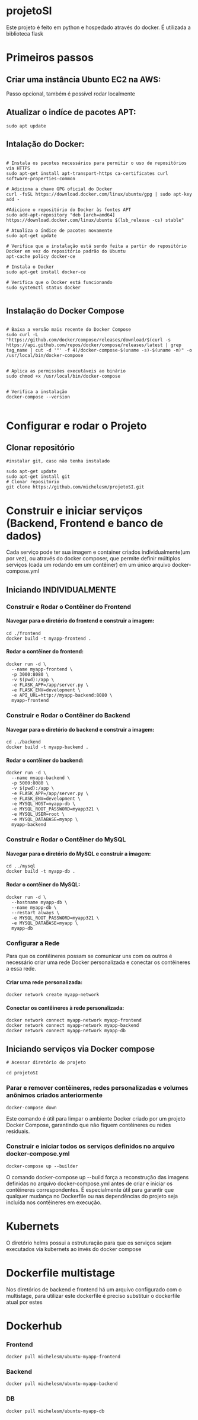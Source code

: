 # projetoSI
Este projeto é feito em python e hospedado através do docker. É utilizada a biblioteca flask

# Primeiros passos

## Criar uma instância Ubunto EC2 na AWS: 

Passo opcional, também é possível rodar localmente

## Atualizar o indíce de pacotes APT:

```shell
sudo apt update
```

## Intalação do Docker:

```shell

# Instala os pacotes necessários para permitir o uso de repositórios via HTTPS
sudo apt-get install apt-transport-https ca-certificates curl software-properties-common

# Adiciona a chave GPG oficial do Docker
curl -fsSL https://download.docker.com/linux/ubuntu/gpg | sudo apt-key add -

#Adicione o repositório do Docker às fontes APT
sudo add-apt-repository "deb [arch=amd64] https://download.docker.com/linux/ubuntu $(lsb_release -cs) stable"

# Atualiza o índice de pacotes novamente
sudo apt-get update

# Verifica que a instalação está sendo feita a partir do repositório Docker em vez do repositório padrão do Ubuntu
apt-cache policy docker-ce 

# Instala o Docker
sudo apt-get install docker-ce 

# Verifica que o Docker está funcionando
sudo systemctl status docker 


```


## Instalação do Docker Compose

```shell

# Baixa a versão mais recente do Docker Compose
sudo curl -L "https://github.com/docker/compose/releases/download/$(curl -s https://api.github.com/repos/docker/compose/releases/latest | grep tag_name | cut -d '"' -f 4)/docker-compose-$(uname -s)-$(uname -m)" -o /usr/local/bin/docker-compose


# Aplica as permissões executáveis ao binário
sudo chmod +x /usr/local/bin/docker-compose


# Verifica a instalação
docker-compose --version


```

# Configurar e rodar o Projeto

## Clonar repositório

```shell
#instalar git, caso não tenha instalado

sudo apt-get update 
sudo apt-get install git
# Clonar repositório
git clone https://github.com/michelesm/projetoSI.git

```


# Construir e iniciar serviços (Backend, Frontend e banco de dados) 

Cada serviço pode ter sua imagem e container criados individualmente(um por vez), ou através do docker composer, que permite definir múltiplos serviços (cada um rodando em um contêiner) em um único arquivo docker-compose.yml

## Iniciando INDIVIDUALMENTE

### Construir e Rodar o Contêiner do Frontend

#### Navegar para o diretório do frontend e construir a imagem:

```shell
cd ./frontend
docker build -t myapp-frontend .
```

#### Rodar o contêiner do frontend:

```shell
docker run -d \
  --name myapp-frontend \
  -p 3000:8080 \
  -v $(pwd):/app \
  -e FLASK_APP=/app/server.py \
  -e FLASK_ENV=development \
  -e API_URL=http://myapp-backend:8080 \
  myapp-frontend
```

### Construir e Rodar o Contêiner do Backend

#### Navegar para o diretório do backend e construir a imagem:
```shell
cd ../backend
docker build -t myapp-backend .
```

#### Rodar o contêiner do backend:
```shell
docker run -d \
  --name myapp-backend \
  -p 5000:8080 \
  -v $(pwd):/app \
  -e FLASK_APP=/app/server.py \
  -e FLASK_ENV=development \
  -e MYSQL_HOST=myapp-db \
  -e MYSQL_ROOT_PASSWORD=myapp321 \
  -e MYSQL_USER=root \
  -e MYSQL_DATABASE=myapp \
  myapp-backend
```

### Construir e Rodar o Contêiner do MySQL

#### Navegar para o diretório do MySQL e construir a imagem:
```shell
cd ../mysql
docker build -t myapp-db .
```

#### Rodar o contêiner do MySQL:
```shell
docker run -d \
  --hostname myapp-db \
  --name myapp-db \
  --restart always \
  -e MYSQL_ROOT_PASSWORD=myapp321 \
  -e MYSQL_DATABASE=myapp \
  myapp-db
```

### Configurar a Rede

Para que os contêineres possam se comunicar uns com os outros é necessário criar uma rede Docker personalizada e conectar os contêineres a essa rede.

#### Criar uma rede personalizada:
```shell
docker network create myapp-network
```

#### Conectar os contêineres à rede personalizada:
```shell
docker network connect myapp-network myapp-frontend
docker network connect myapp-network myapp-backend
docker network connect myapp-network myapp-db
```


## Iniciando serviços via Docker compose

```shell
# Acessar diretório do projeto

cd projetoSI 

```

### Parar e remover contêineres, redes personalizadas e volumes anônimos criados anteriormente

```shell
docker-compose down
```
Este comando é útil para limpar o ambiente Docker criado por um projeto Docker Compose, garantindo que não fiquem contêineres ou redes residuais.

### Construir e iniciar todos os serviços definidos no arquivo docker-compose.yml


```shell
docker-compose up --builder
```

O comando docker-compose up --build força a reconstrução das imagens definidas no arquivo docker-compose.yml antes de criar e iniciar os contêineres correspondentes. É especialmente útil para garantir que qualquer mudança no Dockerfile ou nas dependências do projeto seja incluída nos contêineres em execução.


# Kubernets

O diretório helms possui a estruturação para que os serviços sejam executados via kubernets ao invés do docker compose

# Dockerfile multistage

Nos diretórios de backend e frontend há um arquivo configurado com o multistage, para utilizar este dockerfile é preciso substituir o dockerfile atual por estes

# Dockerhub

### Frontend

```shell
docker pull michelesm/ubuntu-myapp-frontend
```

### Backend

```shell
docker pull michelesm/ubuntu-myapp-backend
```

### DB

```shell
docker pull michelesm/ubuntu-myapp-db
```
